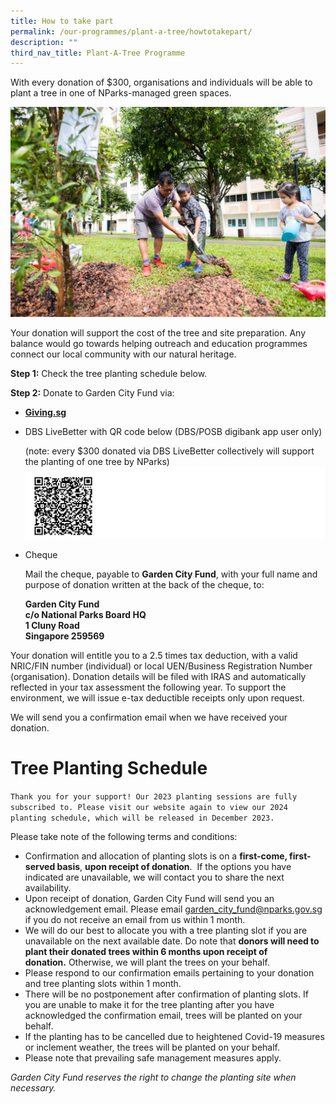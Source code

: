 ```yaml
---
title: How to take part
permalink: /our-programmes/plant-a-tree/howtotakepart/
description: ""
third_nav_title: Plant-A-Tree Programme
---
```

With every donation of $300, organisations and individuals will be able to plant a tree in one of NParks-managed green spaces.&nbsp;

![](/images/Tree%20Planting%20(Pls%20credit%20NParks)%20(3).jpg)

[](mailto:garden_city_fund@nparks.gov.sg)Your donation will support the cost of the tree and site preparation. Any balance would go towards helping outreach and education programmes connect our local community with our natural heritage.&nbsp;

 **Step 1:**&nbsp;Check the tree planting schedule below.
 
 **Step 2:**&nbsp;Donate&nbsp;to Garden City Fund via:

* **[Giving.sg](https://www.giving.sg/garden-city-fund/plantatreeprogramme)**
* DBS LiveBetter with QR code below (DBS/POSB digibank app user only)

  (note: every $300 donated via DBS LiveBetter collectively will support the planting of one tree by NParks)
![](/images/DBS%20LiveBetter%20CyN%20(1).png)
* Cheque

  Mail the cheque, payable to&nbsp;**Garden City Fund**, with your full name and purpose of donation written at the back of the cheque, to:

  <b>Garden City Fund  
  c/o National Parks Board HQ  
  1 Cluny Road  
  Singapore 259569 </b>


Your donation will entitle you to a 2.5 times tax deduction, with a valid NRIC/FIN number (individual) or local UEN/Business Registration Number (organisation). Donation details will be filed with IRAS and automatically reflected in your tax assessment the following year.&nbsp;To support the environment, we will issue e-tax deductible receipts only upon request.

We will send you a confirmation email when we have received your donation.

# Tree Planting Schedule


`Thank you for your support! Our 2023 planting sessions are fully subscribed to. Please visit our website again to view our 2024 planting schedule, which will be released in December 2023.`

Please take note of the following terms and conditions:

*   Confirmation and allocation of planting slots is on a&nbsp;**first-come, first-served basis**,&nbsp;**upon receipt of donation**. &nbsp;If the options you have indicated are unavailable, we will contact you to share the next availability.
*   Upon receipt of donation, Garden City Fund will send you an acknowledgement email. Please email garden_city_fund@nparks.gov.sg if you do not receive an email from us within 1 month.
*   We will do our best to allocate you with a tree planting slot if you are unavailable on the next available date. Do note that&nbsp;**donors will need to plant their donated trees&nbsp;within&nbsp;6 months&nbsp;upon receipt of donation.**&nbsp;Otherwise, we will plant the trees on your behalf.
*   Please respond to our confirmation emails pertaining to your donation and tree planting slots within 1 month.
*   There will be no postponement after confirmation of planting slots. If you are unable to make it for the tree planting after you have acknowledged the confirmation email, trees will be planted on your behalf.
*   If the planting has to be cancelled due to heightened Covid-19 measures or inclement weather, the trees will be planted on your behalf.
*   Please note that prevailing safe management measures apply.

_Garden City Fund reserves the right to change the planting site when necessary._